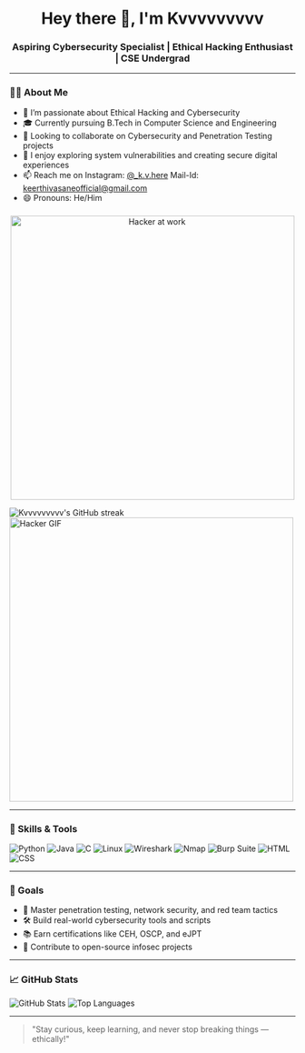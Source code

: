 <h1 align="center">Hey there 👋, I'm Kvvvvvvvvv</h1>
<h3 align="center">Aspiring Cybersecurity Specialist | Ethical Hacking Enthusiast | CSE Undergrad</h3>

---

### 👨‍💻 About Me

- 👀 I’m passionate about Ethical Hacking and Cybersecurity
- 🎓 Currently pursuing B.Tech in Computer Science and Engineering
- 💼 Looking to collaborate on Cybersecurity and Penetration Testing projects
- 🔐 I enjoy exploring system vulnerabilities and creating secure digital experiences
- 📫 Reach me on Instagram: [@_k.v.here](https://www.instagram.com/_k.v.here/)
                 Mail-Id: keerthivasaneofficial@gmail.com
- 😄 Pronouns: He/Him

###
<p align="center">
  <img src="https://raw.githubusercontent.com/kyoz/pentest-icons/main/hacker.gif" alt="Hacker at work" width="500"/>
</p>

<img align="center" src="https://github-readme-streak-stats.herokuapp.com/?user=Kvvvvvvvvv&theme=tokyonight&hide_border=true" alt="Kvvvvvvvvv's GitHub streak" />
<img align="center" src="https://media.giphy.com/media/3o7TKtd1vXGf9n3y2Y/giphy.gif" alt="Hacker GIF" width="500"/>

---
### 🧰 Skills & Tools

![Python](https://img.shields.io/badge/Python-3572A5?style=for-the-badge&logo=python&logoColor=white)
![Java](https://img.shields.io/badge/Java-007396?style=for-the-badge&logo=java&logoColor=white)
![C](https://img.shields.io/badge/C-00599C?style=for-the-badge&logo=c&logoColor=white)
![Linux](https://img.shields.io/badge/Linux-FCC624?style=for-the-badge&logo=linux&logoColor=black)
![Wireshark](https://img.shields.io/badge/Wireshark-1679A7?style=for-the-badge&logo=wireshark&logoColor=white)
![Nmap](https://img.shields.io/badge/Nmap-004488?style=for-the-badge&logo=data:image/svg+xml;base64,&logoColor=white)
![Burp Suite](https://img.shields.io/badge/Burp%20Suite-ff6c37?style=for-the-badge)
![HTML](https://img.shields.io/badge/HTML5-e34c26?style=for-the-badge&logo=html5&logoColor=white)
![CSS](https://img.shields.io/badge/CSS3-1572b6?style=for-the-badge&logo=css3&logoColor=white)

---

### 🚀 Goals

- 🧠 Master penetration testing, network security, and red team tactics
- 🛠️ Build real-world cybersecurity tools and scripts
- 📚 Earn certifications like CEH, OSCP, and eJPT
- 🤝 Contribute to open-source infosec projects

---

### 📈 GitHub Stats

![GitHub Stats](https://github-readme-stats.vercel.app/api?username=Kvvvvvvvvv&show_icons=true&theme=tokyonight)
![Top Languages](https://github-readme-stats.vercel.app/api/top-langs/?username=Kvvvvvvvvv&layout=compact&theme=tokyonight)

---

> "Stay curious, keep learning, and never stop breaking things — ethically!"

